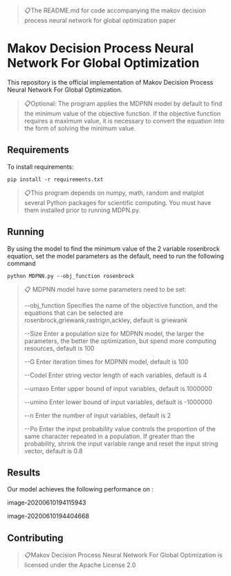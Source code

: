> 📋The README.md for code accompanying the makov decision process neural network for global optimization paper

# Makov Decision Process Neural Network For Global Optimization

This repository is the official implementation of Makov Decision Process Neural Network For Global Optimization. 

> 📋Optional:  The program applies the MDPNN model by default to find the minimum value of the objective function.  If the objective function requires a maximum value, it is necessary to convert the equation into the form of solving the minimum value.

## Requirements

To install requirements:

```setup
pip install -r requirements.txt
```

> 📋This program depends on numpy, math,  random and matplot several Python packages for scientific computing. You must have them installed prior to running MDPN.py.

## Running

By using the model to find the minimum value of the 2 variable rosenbrock equation, set the model parameters as the default, need to run the following command

```train
python MDPNN.py --obj_function rosenbrock
```

> 📋 MDPNN model have some parameters need to be set:
>
> --obj_function  Specifies the name of the objective function, and the equations that can be selected are rosenbrock,griewank,rastrigin,ackley, default is griewank
>
> --Size  Enter a population size for  MDPNN model,  the larger the parameters, the better the optimization, but spend more computing resources, default is 100
>
> --G  Enter iteration times for  MDPNN model, default is 100
>
> --Codel Enter string vector length of each variables, default is 4
>
> --umaxo Enter upper bound of input variables, default is 1000000
>
> --umino  Enter lower bound of input variables, default is -1000000
>
> --n Enter the number of input variables, default is 2
>
> --Po Enter the input probability value controls the proportion of the same character repeated in a population. If greater than the probability, shrink the input variable range and reset the input string vector, default is 0.8
>
> 

## Results

Our model achieves the following performance on :

image-20200610194115943

image-20200610194404668


## Contributing

> 📋Makov Decision Process Neural Network For Global Optimization is licensed under the Apache License 2.0
